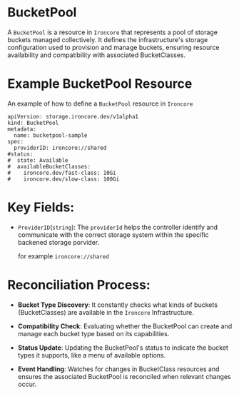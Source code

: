 # BucketPool
A `BucketPool` is a resource in `Ironcore` that represents a pool of storage buckets managed collectively. It defines the infrastructure's storage configuration used to provision and manage buckets, ensuring resource availability and compatibility with associated BucketClasses.

# Example BucketPool Resource
An example of how to define a `BucketPool` resource in `Ironcore`

```
apiVersion: storage.ironcore.dev/v1alpha1
kind: BucketPool
metadata:
  name: bucketpool-sample
spec:
  providerID: ironcore://shared
#status:
#  state: Available
#  availableBucketClasses:
#    ironcore.dev/fast-class: 10Gi
#    ironcore.dev/slow-class: 100Gi
```

# Key Fields:
- `ProviderID`(`string`):  The `providerId` helps the controller identify and communicate with the correct storage system within the specific backened storage porvider.

    for example `ironcore://shared`

# Reconciliation Process:

- **Bucket Type Discovery**: It constantly checks what kinds of buckets (BucketClasses) are available in the `Ironcore` Infrastructure.

- **Compatibility Check**: Evaluating whether the BucketPool can create and manage each bucket type based on its capabilities.

- **Status Update**: Updating the BucketPool's status to indicate the bucket types it supports, like a menu of available options.

- **Event Handling**: Watches for changes in BucketClass resources and ensures the associated BucketPool is reconciled when relevant changes occur.